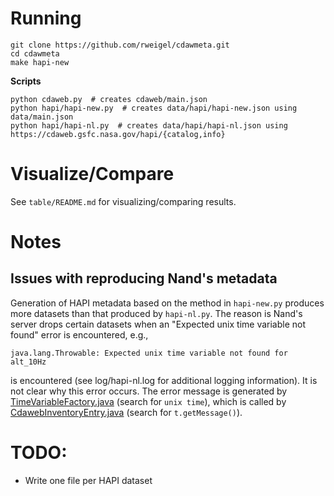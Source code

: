 # Running

```
git clone https://github.com/rweigel/cdawmeta.git
cd cdawmeta
make hapi-new
```

**Scripts**

```
python cdaweb.py  # creates cdaweb/main.json
python hapi/hapi-new.py  # creates data/hapi/hapi-new.json using data/main.json
python hapi/hapi-nl.py  # creates data/hapi/hapi-nl.json using https://cdaweb.gsfc.nasa.gov/hapi/{catalog,info}
```

# Visualize/Compare

See `table/README.md` for visualizing/comparing results.

# Notes

## Issues with reproducing Nand's metadata

Generation of HAPI metadata based on the method in `hapi-new.py` produces more datasets than that produced by `hapi-nl.py`. The reason is Nand's server drops certain datasets when an "Expected unix time variable not found" error is encountered, e.g.,

```
java.lang.Throwable: Expected unix time variable not found for alt_10Hz
```

is encountered (see log/hapi-nl.log for additional logging information). It is not clear why this error occurs. The error message is generated by [TimeVariableFactory.java](https://github.com/autoplot/cdfj/blob/master/src/main/java/gov/nasa/gsfc/spdf/cdfj/TimeVariableFactory.java) (search for `unix time`), which is called by [CdawebInventoryEntry.java](https://git.smce.nasa.gov/spdf/hapi-nand/-/blob/main/src/java/org/hapistream/hapi/server/cdaweb/CdawebInventoryEntry.java) (search for `t.getMessage()`).


# TODO:

* Write one file per HAPI dataset


